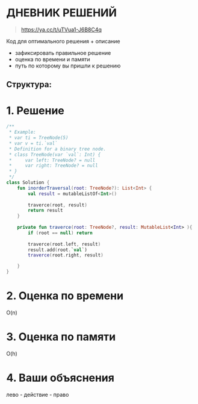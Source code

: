 # ДНЕВНИК РЕШЕНИЙ

> https://ya.cc/t/uTVua1-J6B8C4q

Код для оптимального решения + описание 

- зафиксировать правильное решение
- оценка по времени и памяти
- путь по которому вы пришли к решению


## Структура:

# 1. Решение

```kotlin
/**
 * Example:
 * var ti = TreeNode(5)
 * var v = ti.`val`
 * Definition for a binary tree node.
 * class TreeNode(var `val`: Int) {
 *     var left: TreeNode? = null
 *     var right: TreeNode? = null
 * }
 */
class Solution {
    fun inorderTraversal(root: TreeNode?): List<Int> {
        val result = mutableListOf<Int>()
        
        traverce(root, result)
        return result
    }
    
    private fun traverce(root: TreeNode?, result: MutableList<Int> ){
        if (root == null) return
        
        traverce(root.left, result)
        result.add(root.`val`)
        traverce(root.right, result)

    }
}
```


# 2. Оценка по времени
O(n)

# 3. Оценка по памяти
O(h)

# 4. Ваши объяснения
лево - действие - право

